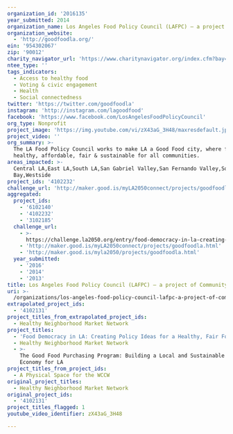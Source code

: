 ```yaml
---
organization_id: '2016135'
year_submitted: 2014
organization_name: Los Angeles Food Policy Council (LAFPC) – a project of Community Partners
organization_website:
  - 'http://goodfoodla.org/'
ein: '954302067'
zip: '90012'
charity_navigator_url: 'https://www.charitynavigator.org/index.cfm?bay=search.profile&ein=954302067'
ntee_type: ''
tags_indicators:
  - Access to healthy food
  - Voting & civic engagement
  - Health
  - Social connectedness
twitter: 'https://twitter.com/goodfoodla'
instagram: 'http://instagram.com/lagoodfood'
facebook: 'https://www.facebook.com/LosAngelesFoodPolicyCouncil'
org_type: Nonprofit
project_image: 'https://img.youtube.com/vi/zX43aG_3H48/maxresdefault.jpg'
project_video: ''
org_summary: >-
  The LA Food Policy Council works to make LA a Good Food city, where food is
  healthy, affordable, fair & sustainable for all communities.
areas_impacted: >-
  Central LA,East LA,South LA,San Gabriel Valley,San Fernando Valley,South
  Bay,Westside
project_ids: '4102232'
challenge_url: 'http://maker.good.is/myLA2050connect/projects/goodfoodla.html'
aggregated:
  project_ids:
    - '6102140'
    - '4102232'
    - '3102185'
  challenge_url:
    - >-
      https://challenge.la2050.org/entry/food-democracy-in-la-creating-policy-ideas-for-a-healthy-fair-food-system
    - 'http://maker.good.is/myLA2050connect/projects/goodfoodla.html'
    - 'http://maker.good.is/myla2050/projects/goodfoodla.html'
  year_submitted:
    - '2016'
    - '2014'
    - '2013'
title: Los Angeles Food Policy Council (LAFPC) – a project of Community Partners
uri: >-
  /organizations/los-angeles-food-policy-council-lafpc-a-project-of-community-partners/
extrapolated_project_ids:
  - '4102131'
project_titles_from_extrapolated_project_ids:
  - Healthy Neighborhood Market Network
project_titles:
  - 'Food Democracy in LA: Creating Policy Ideas for a Healthy, Fair Food System'
  - Healthy Neighborhood Market Network
  - >-
    The Good Food Purchasing Program: Building a Local and Sustainable Food
    Economy for LA
project_titles_from_project_ids:
  - A Physical Space for the WCCW
original_project_titles:
  - Healthy Neighborhood Market Network
original_project_ids:
  - '4102131'
project_titles_flagged: 1
youtube_video_identifier: zX43aG_3H48

---
```

